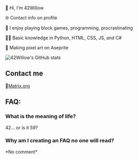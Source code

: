 :wave: Hi, I'm 42Willow

:globe_with_meridians: Contact info on profile

:seedling: I enjoy playing block games, programming, procrastinating

:technologist: Basic knowledge in Python, HTML, CSS, JS, and C#

:art: Making pixel art on Aseprite

![42Willow's GitHub stats](https://github-readme-stats.vercel.app/api?username=42Willow&show_icons=true&theme=onedark)

## Contact me
💬[Matrix.org](https://matrix.to/#/@42willow:matrix.org)

## FAQ:
### What is the meaning of life?
42... or is it 59?
### Why am I creating an FAQ no one will read?
\*No comment\*
